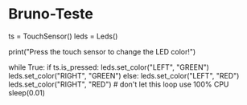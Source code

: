 # Bruno-Teste 


ts = TouchSensor()
leds = Leds()

print("Press the touch sensor to change the LED color!")

while True:
    if ts.is_pressed:
        leds.set_color("LEFT", "GREEN")
        leds.set_color("RIGHT", "GREEN")
    else:
        leds.set_color("LEFT", "RED")
        leds.set_color("RIGHT", "RED")
    # don't let this loop use 100% CPU
    sleep(0.01)
